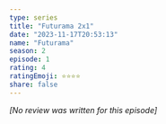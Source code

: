```yaml
---
type: series
title: "Futurama 2x1"
date: "2023-11-17T20:53:13"
name: "Futurama"
season: 2
episode: 1
rating: 4
ratingEmoji: ⭐️⭐️⭐️⭐️
share: false
---
```


*[No review was written for this episode]*
